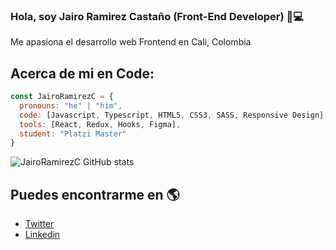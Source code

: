 ### Hola, soy Jairo Ramirez Castaño (Front-End Developer) 👋💻

Me apasiona el desarrollo web Frontend en Cali, Colombia

## Acerca de mi en Code:

```js
const JairoRamirezC = {
  pronouns: "he" | "him",
  code: [Javascript, Typescript, HTML5, CSS3, SASS, Responsive Design],
  tools: [React, Redux, Hooks, Figma],
  student: "Platzi Master"
}
```

![JairoRamirezC GitHub stats](https://github-readme-stats.vercel.app/api?username=JairoRamirezC&show_icons=true&theme=dracula)

## Puedes encontrarme en 🌎
- [Twitter](https://twitter.com/JairoRamirezCa6)
- [Linkedin](https://www.linkedin.com/in/jairoramirezc/)


<!--
**JairoRamirezC/JairoRamirezC** is a ✨ _special_ ✨ repository because its `README.md` (this file) appears on your GitHub profile.

challenge: "I am doing the #100DaysOfCode challenge focused on react"

Here are some ideas to get you started:

- 🔭 I’m currently working on ...
- 🌱 I’m currently learning ...
- 👯 I’m looking to collaborate on ...
- 🤔 I’m looking for help with ...
- 💬 Ask me about ...
- 📫 How to reach me: ...
- 😄 Pronouns: ...
- ⚡ Fun fact: ...
-->
